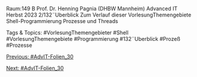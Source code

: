 Raum:149 B
Prof. Dr. Henning Pagnia (DHBW Mannheim) Advanced IT Herbst 2023 2/132¨Uberblick
Zum Verlauf dieser VorlesungThemengebiete
Shell-Programmierung
Prozesse und Threads

   Tags & Topics:
   #VorlesungThemengebieter
   #Shell
   #VorlesungThemengebiete
   #Programmierung
   #132¨Uberblick
   #Prozeß
   #Prozesse

[Previous: #AdvIT-Folien_30](AdvIT-Folien_30.md)

[Next: #AdvIT-Folien_30](AdvIT-Folien_30.md)